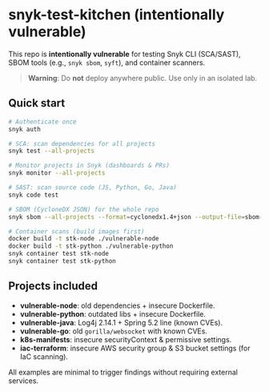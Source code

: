# snyk-test-kitchen (intentionally vulnerable)
This repo is **intentionally vulnerable** for testing Snyk CLI (SCA/SAST), SBOM tools (e.g., `snyk sbom`, `syft`), and container scanners.

> **Warning**: Do **not** deploy anywhere public. Use only in an isolated lab.

## Quick start
```bash
# Authenticate once
snyk auth

# SCA: scan dependencies for all projects
snyk test --all-projects

# Monitor projects in Snyk (dashboards & PRs)
snyk monitor --all-projects

# SAST: scan source code (JS, Python, Go, Java)
snyk code test

# SBOM (CycloneDX JSON) for the whole repo
snyk sbom --all-projects --format=cyclonedx1.4+json --output-file=sbom-cdx.json

# Container scans (build images first)
docker build -t stk-node ./vulnerable-node
docker build -t stk-python ./vulnerable-python
snyk container test stk-node
snyk container test stk-python
```

## Projects included
- **vulnerable-node**: old dependencies + insecure Dockerfile.
- **vulnerable-python**: outdated libs + insecure Dockerfile.
- **vulnerable-java**: Log4j 2.14.1 + Spring 5.2 line (known CVEs).
- **vulnerable-go**: old `gorilla/websocket` with known CVEs.
- **k8s-manifests**: insecure securityContext & permissive settings.
- **iac-terraform**: insecure AWS security group & S3 bucket settings (for IaC scanning).

All examples are minimal to trigger findings without requiring external services.
